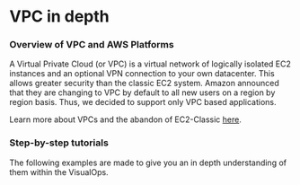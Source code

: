 # VPC in depth

### Overview of VPC and AWS Platforms
A Virtual Private Cloud (or VPC) is a virtual network of logically isolated EC2 instances and an optional VPN connection to your own datacenter. This allows greater security than the classic EC2 system. Amazon announced that they are changing to VPC by default to all new users on a region by region basis. Thus, we decided to support only VPC based applications.

Learn more about VPCs and the abandon of EC2-Classic [here](http://blog.visualops.io/2014/02/18/vpc-always-forget-about-the-rest/).

### Step-by-step tutorials
The following examples are made to give you an in depth understanding of them within the VisualOps.



